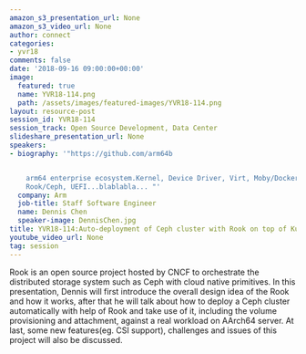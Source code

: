 ```yaml
---
amazon_s3_presentation_url: None
amazon_s3_video_url: None
author: connect
categories:
- yvr18
comments: false
date: '2018-09-16 09:00:00+00:00'
image:
  featured: true
  name: YVR18-114.png
  path: /assets/images/featured-images/YVR18-114.png
layout: resource-post
session_id: YVR18-114
session_track: Open Source Development, Data Center
slideshare_presentation_url: None
speakers:
- biography: '"https://github.com/arm64b


    arm64 enterprise ecosystem.Kernel, Device Driver, Virt, Moby/Docker, Kubernetes,
    Rook/Ceph, UEFI...blablabla... "'
  company: Arm
  job-title: Staff Software Engineer
  name: Dennis Chen
  speaker-image: DennisChen.jpg
title: YVR18-114:Auto-deployment of Ceph cluster with Rook on top of Kubernetes
youtube_video_url: None
tag: session
---
```


Rook is an open source project hosted by CNCF to orchestrate the distributed storage system such as Ceph with cloud native primitives. In this presentation, Dennis will first introduce the overall design idea of the Rook and how it works, after that he will talk about how to deploy a Ceph cluster automatically with help of Rook and take use of it, including the volume provisioning and attachment, against a real workload on AArch64 server. At last, some new features(eg. CSI support), challenges and issues of this project will also be discussed.